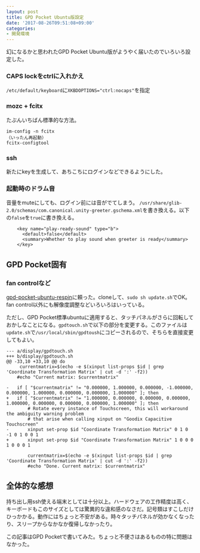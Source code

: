 ```yaml
---
layout: post
title: GPD Pocket Ubuntu版設定
date: '2017-08-26T09:51:08+09:00'
categories:
- 開発環境
---
```


幻になるかと思われたGPD Pocket Ubuntu版がようやく届いたのでいろいろ設定した。

### CAPS lockをctrlに入れかえ

`/etc/default/keyboard`に`XKBDOPTIONS="ctrl:nocaps"`を指定

### mozc + fcitx

たぶんいちばん標準的な方法。
```
im-config -n fcitx
（いったん再起動）
fcitx-configtool
```

### ssh

新たにkeyを生成して、あちこちにログインなどできるようにした。

### 起動時のドラム音

音量をmuteにしても、ログイン前には音がでてしまう。
`/usr/share/glib-2.0/schemas/com.canonical.unity-greeter.gschema.xml`を書き換える。以下の`false`を`true`に書き換える。

```
    <key name="play-ready-sound" type="b">
      <default>false</default>
      <summary>Whether to play sound when greeter is ready</summary>
    </key>
```

## GPD Pocket固有

### fan controlなど
[gpd-pocket-ubuntu-respin](https://github.com/stockmind/gpd-pocket-ubuntu-respin)に頼った。cloneして、`sudo sh update.sh`でOK。
fan control以外にも解像度調整などいろいろはいっている。

ただし、GPD Pocket標準ubuntuに適用すると、タッチパネルがさらに回転しておかしなことになる。`gpdtouch.sh`で以下の部分を変更する。このファイルは`update.sh`で`/usr/local/sbin/gpdtoush`にコピーされるので、そちらを直接変更してもよい。

```
--- a/display/gpdtouch.sh
+++ b/display/gpdtouch.sh
@@ -33,10 +33,10 @@ do
     currentmatrix=$(echo -e $(xinput list-props $id | grep 'Coordinate Transformation Matrix' | cut -d ':' -f2))
 	#echo "Current matrix: $currentmatrix"
 
-	if [ "$currentmatrix" != "0.000000, 1.000000, 0.000000, -1.000000, 0.000000, 1.000000, 0.000000, 0.000000, 1.000000" ]; then
+	if [ "$currentmatrix" != "1.000000, 0.000000, 0.000000, 0.000000, 1.000000, 0.000000, 0.000000, 0.000000, 1.000000" ]; then
 		# Rotate every instance of Touchscreen, this will workaround the ambiguity warning problem
 		# that arise when calling xinput on "Goodix Capacitive Touchscreen"
-		xinput set-prop $id "Coordinate Transformation Matrix" 0 1 0 -1 0 1 0 0 1
+		xinput set-prop $id "Coordinate Transformation Matrix" 1 0 0 0 1 0 0 0 1
 
 		currentmatrix=$(echo -e $(xinput list-props $id | grep 'Coordinate Transformation Matrix' | cut -d ':' -f2))
 		#echo "Done. Current matrix: $currentmatrix"
```

## 全体的な感想

持ち出し用ssh使える端末としては十分以上。ハードウェアの工作精度は高く、キーボードもこのサイズとしては驚異的な違和感のなさだ。記号類はすこしだけひっかかる。動作にはちょっと不安がある。時々タッチパネルが効かなくなったり、スリープからなかなか復帰しなかったり。

この記事はGPD Pocketで書いてみた。ちょっと不便さはあるものの特に問題はなかった。
